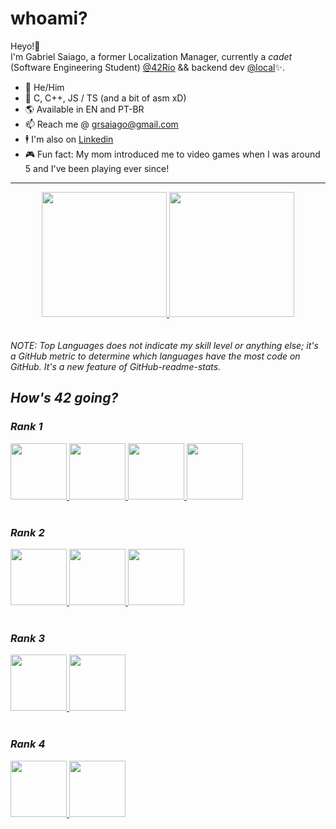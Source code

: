 # whoami?
Heyo!👋 <br>
I'm Gabriel Saiago, a former Localization Manager, currently a _cadet_ (Software Engineering Student) [@42Rio](https://42.rio/) && backend dev [@local](https://www.instagram.com/beloc.al/)✨.
*  🧔   He/Him
*  🧠   C, C++, JS / TS (and a bit of asm xD)
*  🌎   Available in EN and PT-BR
*  📫   Reach me @ grsaiago@gmail.com
*  🕴   I'm also on [Linkedin](https://linkedin.com/in/grsaiago/)
*  🎮   Fun fact: My mom introduced me to video games when I was around 5 and I've been playing ever since!

---
<div align="center">
<a href="https://github.com/Grsaiago">
  <img height="200em" src="https://github-readme-stats.vercel.app/api/top-langs/?username=Grsaiago&show_icons=true&theme=dracula" />
  <img height="200em" src="https://github-readme-stats.vercel.app/api?username=Grsaiago&show_icons=true&theme=dracula" />
</a>
</div>
<br> <br/>
<i>NOTE: Top Languages does not indicate my skill level or anything else; it's a GitHub metric to determine which languages have the most code on GitHub. It's a new feature of GitHub-readme-stats.<i/>

## How's 42 going?
<!---
[![gsaiago's 42 stats](https://badge42.vercel.app/api/v2/cl4lmoz4w00350ak3yoti9w9h/stats?cursusId=21&coalitionId=undefined)](https://github.com/JaeSeoKim/badge42)
<br> <br/>
isso tá comentado pq não tá funcionando o bag do badge
-->
### Rank 1
<a href="https://github.com/Grsaiago/libft">
  <img src="https://user-images.githubusercontent.com/98427284/175352149-d1146a34-d163-4d0e-806f-1c63c04d3663.png" height="90" width="90">
</a>
<a href="https://github.com/Grsaiago/ft_printf">
  <img src="https://user-images.githubusercontent.com/98427284/175838265-59e18bf3-b8b3-46d3-8b3e-1f7ce4b2e9a7.png" height="90" width="90">
</a>
<a href="https://github.com/Grsaiago/get_next_line">
  <img src="https://user-images.githubusercontent.com/98427284/215275443-863df3a6-73cc-4e2f-a7b1-23449db27ce7.png" height="90" width="90">
</a>
<a href="https://github.com/Grsaiago">
  <img src="https://user-images.githubusercontent.com/98427284/215275521-2e682c7c-e64e-4aaa-8e2e-2c2e561035db.png" height="90" width="90">
</a>
<br> <br/>

### Rank 2
<a href="https://github.com/Grsaiago/Minitalk">
  <img src="https://user-images.githubusercontent.com/98427284/215275917-3d4df0d9-b696-4c05-94bc-52333cc6683c.png" height="90" width="90">
</a>
<a href="https://github.com/Grsaiago/so_long">
  <img src="https://user-images.githubusercontent.com/98427284/215276466-c730acbb-8279-463b-927f-1e8017469797.png" height="90" width="90">
</a>
<a href="https://github.com/Grsaiago/push_swap">
  <img src="https://user-images.githubusercontent.com/98427284/215276770-a1c06dc9-660b-4069-a31f-3134f3d667e1.png" height="90" width="90">
</a>
<br> <br/>

### Rank 3
<a href="https://github.com/Grsaiago/Philosophers">
  <img src="https://user-images.githubusercontent.com/98427284/215276897-36c0f69d-d532-4471-aea4-5c8ee5037a8c.png" height="90" width="90">
</a>
<a href="https://github.com/Grsaiago/minishell">
  <img src="https://github-production-user-asset-6210df.s3.amazonaws.com/98427284/274425723-2bb3ab74-5f5e-4b3b-9a5a-cbfbcc6aa26d.png" height="90" width="90">
</a>
<br> <br/>

### Rank 4
<a href="https://github.com/Grsaiago">
  <img src="https://github-production-user-asset-6210df.s3.amazonaws.com/98427284/274426768-df542a91-6d30-4d9c-8b3a-85aa0be2f754.png" height="90" width="90">
</a>
<a href="https://github.com/Grsaiago/cpp_piscine">
  <img src="https://github-production-user-asset-6210df.s3.amazonaws.com/98427284/274426946-b0098b2b-f617-41db-99ae-28af6bfe8f49.png" height="90" width="90">
</a>

